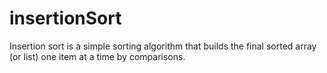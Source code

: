 # insertionSort

Insertion sort is a simple sorting algorithm that builds the final sorted array (or list) one item at a time by comparisons.
